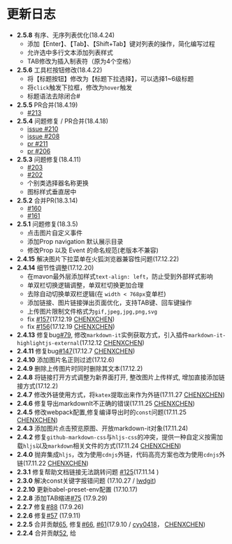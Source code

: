 # 更新日志
- **2.5.8** 有序、无序列表优化(18.4.24)
    - 添加【Enter】、【Tab】、【Shift+Tab】键对列表的操作，简化编写过程
    - 允许选中多行文本添加列表样式
    - TAB修改为插入制表符（原为4个空格）
- **2.5.6** 工具栏按钮修改(18.4.22)
    - 将【标题按钮】修改为【标题下拉选择】，可以选择1~6级标题
    - 将`click`触发下拉框，修改为`hover`触发
    - 标题语法去除闭合#
- **2.5.5** PR合并(18.4.19)
    - [#213](https://github.com/hinesboy/mavonEditor/pull/213)
- **2.5.4** 问题修复 / PR合并(18.4.18)
    - [issue #210](https://github.com/hinesboy/mavonEditor/pull/210)
    - [issue #208](https://github.com/hinesboy/mavonEditor/pull/208)
    - [pr #211](https://github.com/hinesboy/mavonEditor/pull/211)
    - [pr #206](https://github.com/hinesboy/mavonEditor/pull/206)
- **2.5.3** 问题修复(18.4.11)
    - [#203](https://github.com/hinesboy/mavonEditor/pull/203)
    - [#202](https://github.com/hinesboy/mavonEditor/pull/202)
    - 个别类选择器名称更换
    - 图标样式垂直居中
- **2.5.2** 合并PR(18.3.14)
    - [#160](https://github.com/hinesboy/mavonEditor/pull/160)
    - [#161](https://github.com/hinesboy/mavonEditor/pull/161)
- **2.5.1** 问题修复(18.3.5)
    - 点击图片自定义事件
    - 添加Prop navigation 默认展示目录
    - 修改Prop 以及 Event 的命名规范(老版本不兼容)
- **2.4.15** 解决图片下拉菜单在火狐浏览器兼容性问题(17.12.22)
- **2.4.14** 细节性调整(17.12.20)
    - 在mavon最外层添加样式`text-align: left`，防止受到外部样式影响
    - 单双栏切换逻辑调整，单双栏切换更加合理
    - 去除自动切换单双栏逻辑(在 `width < 768px`变单栏)
    - 添加链接、图片链接弹出页面优化，支持TAB键、回车键操作
    - 上传图片限制文件格式为`gif,jpeg,jpg,png,svg`
    - fix [#157](https://github.com/hinesboy/mavonEditor/issues/157)(17.12.19 [CHENXCHEN](https://github.com/CHENXCHEN))
    - fix [#156](https://github.com/hinesboy/mavonEditor/issues/156)(17.12.19 [CHENXCHEN](https://github.com/CHENXCHEN))
- **2.4.13** 修复bug[#79](https://github.com/hinesboy/mavonEditor/issues/79), 修改`markdown-it`实例获取方式，引入插件`markdown-it-highlightjs-external`(17.12.12 [CHENXCHEN](https://github.com/CHENXCHEN))
- **2.4.11** 修复bug[#147](https://github.com/hinesboy/mavonEditor/issues/147)(17.12.7 [CHENXCHEN](https://github.com/CHENXCHEN))
- **2.4.10** 添加图片名正则过滤(17.12.6)
- **2.4.9** 删除上传图片时同时删除其文本(17.12.2)
- **2.4.8** 将链接打开方式调整为新界面打开, 整改图片上传样式, 增加直接添加链接方式(17.12.2)
- **2.4.7** 修改外链使用方式，将`katex`提取出来作为外链(17.11.27 [CHENXCHEN](https://github.com/CHENXCHEN))
- **2.4.6** 修复导出markdownIt不正确的错误(17.11.25 [CHENXCHEN](https://github.com/CHENXCHEN))
- **2.4.5** 修改webpack配置,修复编译导出时的`const`问题(17.11.25 [CHENXCHEN](https://github.com/CHENXCHEN))
- **2.4.3** 添加图片点击预览原图、开放markdown-it对象(17.11.24)
- **2.4.2** 修复`github-markdown-css`与`hljs-css`的冲突，提供一种自定义按需加载`hljs`以及`markdown`相关文件的方式(17.11.24 [CHENXCHEN](https://github.com/CHENXCHEN))
- **2.4.0** 抛弃集成`hljs`，改为使用`cdnjs`外链，代码高亮方案也改为使用`cdnjs`外链(17.11.22 [CHENXCHEN](https://github.com/CHENXCHEN))
- **2.3.1** 修复帮助文档链接无法跳转问题 [#125](https://github.com/hinesboy/mavonEditor/issues/125)(17.11.14 )
- **2.3.0** 解决const关键字报错问题 (17.10.27 / [lwdgit](https://github.com/lwdgit))
- **2.2.10** 更新babel-preset-env配置 (17.10.17)
- **2.2.8** 添加TAB缩进[#75](https://github.com/hinesboy/mavonEditor/issues/75) (17.9.29)
- **2.2.7** 修复[#88](https://github.com/hinesboy/mavonEditor/issues/88) (17.9.26)
- **2.2.6** 修复[#57](https://github.com/hinesboy/mavonEditor/issues/57) (17.9.11)
- **2.2.5** 合并贡献[65](https://github.com/hinesboy/mavonEditor/pull/65), 修复[#66](https://github.com/hinesboy/mavonEditor/issues/66), [#61](https://github.com/hinesboy/mavonEditor/issues/61)(17.9.10 / [cyy0418](https://github.com/cyy0418)， [CHENXCHEN](https://github.com/CHENXCHEN))
- **2.2.4** 合并贡献[52](https://github.com/hinesboy/mavonEditor/pull/52), 给 <style> 标签添加了 scoped 属性 , 防止其样式影响页面上的其他元素(17.8.11 / [wzdxy](https://github.com/wzdxy))
- **2.2.3** 修复语言选择的问题[#50](https://github.com/hinesboy/mavonEditor/issues/50)(17.8.10 / [CHENXCHEN](https://github.com/CHENXCHEN))
- **2.2.2** 修复快捷键监听错乱(17.8.5)
- **2.2.1** 修复[#48](https://github.com/hinesboy/mavonEditor/issues/48) [#45](https://github.com/hinesboy/mavonEditor/issues/45)的bug , 新增功能键【单双栏切换】(17.8.5)
- **2.1.13** 修复[#46](https://github.com/hinesboy/mavonEditor/issues/46)的bug(17.8.4 / [CHENXCHEN](https://github.com/CHENXCHEN))
- **2.1.12** 修复**2.1.11**的编辑区没有占满的bug，拖动滚动条导致input没有移动的bug(17.7.28 / [CHENXCHEN](https://github.com/CHENXCHEN))
- **2.1.11** 添加`$imgAddByUrl`, `$img2Url`, `$imglst2Url`操作[#31](https://github.com/hinesboy/mavonEditor/issues/31)，修复编辑区没有占满显示区的bug[#31](https://github.com/hinesboy/mavonEditor/issues/31)，更新帮助文档(17.7.28 / [CHENXCHEN](https://github.com/CHENXCHEN))
- **2.1.10** 操作失误，发布2.1.9的Release(17.7.24 / [CHENXCHEN](https://github.com/CHENXCHEN))
- **2.1.9** 修复显示问题，更新帮助文档(17.7.24 / [CHENXCHEN](https://github.com/CHENXCHEN))
- **2.1.8** 添加居中、居左、居右快捷键(17.7.18 / [AdrienCasta](https://github.com/AdrienCasta))
- **2.1.7** 修正`$imgUpdateByFilename`触发`imgAdd`事件时返回filename错误的bug[#25](https://github.com/hinesboy/mavonEditor/issues/25)(17.7.14 / [CHENXCHEN](https://github.com/CHENXCHEN))
- **2.1.6** 添加`$imgAddByFilename`, `$imgDelByFilename`, `$imgUpdateByUrl`方法用以直接操作图片[#25](https://github.com/hinesboy/mavonEditor/issues/25)(17.7.14 / [CHENXCHEN](https://github.com/CHENXCHEN))
- **2.1.5** 添加`$imgUpdateByUrl`方法，用来替换相对路径为绝对路径[#25](https://github.com/hinesboy/mavonEditor/issues/25#issuecomment-314947131)(17.7.13 / [CHENXCHEN](https://github.com/CHENXCHEN))
- **2.1.4** 修复`imgAdd`事件于`change`前响应的bug，导致`imgAdd`响应时无法获取改变后的value[#25](https://github.com/hinesboy/mavonEditor/issues/25#issuecomment-314947131)(17.7.13 / [CHENXCHEN](https://github.com/CHENXCHEN))
- **2.1.3** ishljs默认设置为false(17.7.8)
- **2.1.2** 将help文档添加至document.body的末尾，修复flex嵌套样式错误(17.7.7 / [CHENXCHEN](https://github.com/CHENXCHEN))
- **2.1.1** 添加法语语言包(17.6.30 / [dimalusa](https://github.com/dimalusa))
- **2.0.9** 添加subfiled , default_open 的watch事件(17.6.26)
    - 修复预览模式不设置高度情况下，高度过大问题
- **2.0.6** 添加选项是否高亮代码，详见 props: ishljs(17.6.25 / [CHENXCHEN](https://github.com/CHENXCHEN))
- **2.0.2** 调整编辑模式，详见 props: subfield、default_open(17.6.24)
    - 新增props: placeholder 输入框为空时默认提示文本
    - 整理代码状态机
- **2.0.0** highlight.js语言高亮文件异步调用渲染(17.6.20 / [CHENXCHEN](https://github.com/CHENXCHEN))
- **1.7.3** 更改事件监听方式，修正粗体样式(17.6.15 / [CHENXCHEN](https://github.com/CHENXCHEN))
- **1.7.0** 取消单栏编辑模式实时渲染(17.6.14 / [CHENXCHEN](https://github.com/CHENXCHEN))
    - 添加图片预览(粘贴板图片复制粘贴本地预览、图片拖拽本地预览、手动选择图片本地预览)
    - 添加图片文件添加删除事件
    - 删除to-markdown部分
- **1.6.3** 新增Markdown样式选择 props：code_style(17.6.9 / [yyyybzzzz PR](https://github.com/yyyybzzzz))
- **1.6.1** 新增props：enabled编辑开关、toolbarsFlag工具栏是否显示(17.5.26)
    - 修复subfield = true初始化时候不显示内容
- **1.5.6** 支持语言切换 ， 新增英文文档(17.5.11)
- **1.5.3** 拓展markdown渲染规则——KaTeX$公式 ， 修改help文档(17.5.6 / [CHENXCHEN](https://github.com/CHENXCHEN))
- **1.5.2** 优化项目结构(17.5.6 / [CHENXCHEN](https://github.com/CHENXCHEN))
    - 将toolbar抽离为两个单独vue文件，事件提取为toolbar_left.js和toolbar_right.js
    - 抽离stylus样式为mavon-editor.styl
    - 调整md.css位置至lib/css
- **1.5.1** 添加postcss插件，压缩插件体积，分离markdown样式(样式需单独引入，参考上述用法)(17.5.6 / [CHENXCHEN](https://github.com/CHENXCHEN))
- **1.4.8** 优化项目结构,添加webpack-dev-server的开发测试(17.5.4 / [CHENXCHEN](https://github.com/CHENXCHEN)）
- **1.4.7** 图标局部引入,减少文件体积(17.4.26）
- **1.4.2** 支持开启标题导航 ,快捷键监听对象更改为document（17.4.25）
- **1.4.0** 重构代码（17.4.24）
- **1.3.5** 增加撤销键、清空键、保存按钮 , 修复底部展示不完整BUG
- **1.3.4** 多个编辑器快捷键/组合键监听覆盖 , props.toolbars 传递规则纠正(传入值整体覆盖默认值)
- **1.3.3** 多个编辑器z-index冲突
- **1.3.2** props 传递方法 更改为 v-on 绑定方法
